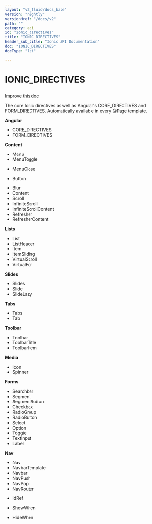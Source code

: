 ```yaml
---
layout: "v2_fluid/docs_base"
version: "nightly"
versionHref: "/docs/v2"
path: ""
category: api
id: "ionic_directives"
title: "IONIC_DIRECTIVES"
header_sub_title: "Ionic API Documentation"
doc: "IONIC_DIRECTIVES"
docType: "let"

---
```










<h1 class="api-title">
<a class="anchor" name="ionic-directives" href="#ionic-directives"></a>

IONIC_DIRECTIVES






</h1>

<a class="improve-v2-docs" href="http://github.com/driftyco/ionic/edit/2.0//ionic/config/directives.ts#L120">
Improve this doc
</a>






<p>The core Ionic directives as well as Angular&#39;s CORE_DIRECTIVES and
FORM_DIRECTIVES.  Automatically available in every <a href="../Page/">@Page</a> template.</p>
<p><strong>Angular</strong></p>
<ul>
<li>CORE_DIRECTIVES</li>
<li>FORM_DIRECTIVES</li>
</ul>
<p><strong>Content</strong></p>
<ul>
<li>Menu</li>
<li>MenuToggle</li>
<li><p>MenuClose</p>
</li>
<li><p>Button</p>
</li>
<li>Blur</li>
<li>Content</li>
<li>Scroll</li>
<li>InfiniteScroll</li>
<li>InfiniteScrollContent</li>
<li>Refresher</li>
<li>RefresherContent</li>
</ul>
<p><strong>Lists</strong></p>
<ul>
<li>List</li>
<li>ListHeader</li>
<li>Item</li>
<li>ItemSliding</li>
<li>VirtualScroll</li>
<li>VirtualFor</li>
</ul>
<p><strong>Slides</strong></p>
<ul>
<li>Slides</li>
<li>Slide</li>
<li>SlideLazy</li>
</ul>
<p><strong>Tabs</strong></p>
<ul>
<li>Tabs</li>
<li>Tab</li>
</ul>
<p><strong>Toolbar</strong></p>
<ul>
<li>Toolbar</li>
<li>ToolbarTitle</li>
<li>ToolbarItem</li>
</ul>
<p><strong>Media</strong></p>
<ul>
<li>Icon</li>
<li>Spinner</li>
</ul>
<p><strong>Forms</strong></p>
<ul>
<li>Searchbar</li>
<li>Segment</li>
<li>SegmentButton</li>
<li>Checkbox</li>
<li>RadioGroup</li>
<li>RadioButton</li>
<li>Select</li>
<li>Option</li>
<li>Toggle</li>
<li>TextInput</li>
<li>Label</li>
</ul>
<p><strong>Nav</strong></p>
<ul>
<li>Nav</li>
<li>NavbarTemplate</li>
<li>Navbar</li>
<li>NavPush</li>
<li>NavPop</li>
<li>NavRouter</li>
<li><p>IdRef</p>
</li>
<li><p>ShowWhen</p>
</li>
<li>HideWhen</li>
</ul>

<!-- @usage tag -->


<!-- @property tags -->



<!-- instance methods on the class --><!-- related link --><!-- end content block -->


<!-- end body block -->

